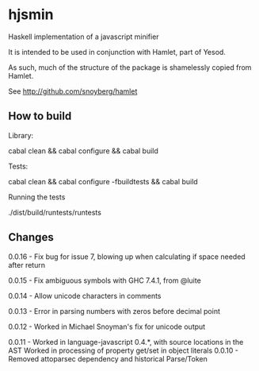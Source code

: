 hjsmin
======

Haskell implementation of a javascript minifier

It is intended to be used in conjunction with Hamlet, part of Yesod.

As such, much of the structure of the package is shamelessly copied from Hamlet.

See http://github.com/snoyberg/hamlet


How to build
------------

Library:

cabal clean && cabal configure && cabal build

Tests:

cabal clean && cabal configure -fbuildtests && cabal build

Running the tests

./dist/build/runtests/runtests

Changes
-------

0.0.16 - Fix bug for issue 7, blowing up when calculating if space needed after return

0.0.15 - Fix ambiguous symbols with GHC 7.4.1, from @luite

0.0.14 - Allow unicode characters in comments

0.0.13 - Error in parsing numbers with zeros before decimal point

0.0.12 - Worked in Michael Snoyman's fix for unicode output

0.0.11 - Worked in language-javascript 0.4.*, with source locations in the AST
         Worked in processing of property get/set in object literals
0.0.10 - Removed attoparsec dependency and historical Parse/Token





